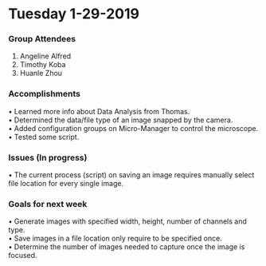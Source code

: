 # Tuesday 1-29-2019

### Group Attendees
1. Angeline Alfred
2. Timothy Koba 
3. Huanle Zhou

### Accomplishments
• Learned more info about Data Analysis from Thomas. \
• Determined the data/file type of an image snapped by the camera. \
• Added configuration groups on Micro-Manager to control the microscope.\
• Tested some script.


### Issues (In progress)
• The current process (script) on saving an image requires manually select file location for every single image.  


### Goals for next week
• Generate images with specified width, height, number of channels and type.\
• Save images in a file location only require to be specified once.\
• Determine the number of images needed to capture once the image is focused.

